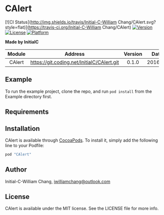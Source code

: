 # CAlert

[![CI Status](http://img.shields.io/travis/Initial-C-William Chang/CAlert.svg?style=flat)](https://travis-ci.org/Initial-C-William Chang/CAlert)
[![Version](https://img.shields.io/cocoapods/v/CAlert.svg?style=flat)](http://cocoapods.org/pods/CAlert)
[![License](https://img.shields.io/cocoapods/l/CAlert.svg?style=flat)](http://cocoapods.org/pods/CAlert)
[![Platform](https://img.shields.io/cocoapods/p/CAlert.svg?style=flat)](http://cocoapods.org/pods/CAlert)

**Made by InitialC**

 Module | Address | Version | Date | Author
:------:|:-------:|:-------:|:----:|:-----:|
CAlert |  https://git.coding.net/InitialC/CAlert.git | 0.1.0 | 2016.10 | InitialC

## Example

To run the example project, clone the repo, and run `pod install` from the Example directory first.

## Requirements

## Installation

CAlert is available through [CocoaPods](http://cocoapods.org). To install
it, simply add the following line to your Podfile:

```ruby
pod "CAlert"
```

## Author

Initial-C-William Chang, iwilliamchang@outlook.com

## License

CAlert is available under the MIT license. See the LICENSE file for more info.
